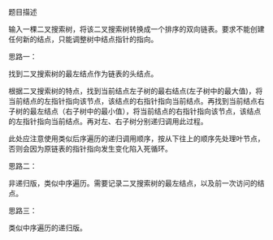 题目描述

输入一棵二叉搜索树，将该二叉搜索树转换成一个排序的双向链表。要求不能创建任何新的结点，只能调整树中结点指针的指向。

思路一：

找到二叉搜索树的最左结点作为链表的头结点。

根据二叉搜索树的特点，找到当前结点左子树的最右结点(左子树中的最大值)，将当前结点的左指针指向该节点，该结点的右指针指向当前结点。再找到当前结点右子树的最左结点（右子树中的最小值），将当前结点的右指针指向该节点，该结点的左指针指向当前结点。再对左、右子树分别递归调用此过程。

此处应注意使用类似后序遍历的递归调用顺序，按从下往上的顺序先处理叶节点，否则会因为原链表的指针指向发生变化陷入死循环。

思路二：

非递归版，类似中序遍历。需要记录二叉搜索树的最左结点，以及前一次访问的结点。

思路三：

类似中序遍历的递归版。
